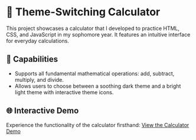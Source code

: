 <!DOCTYPE html>
<html>
<head>
</head>
<body>
  <h1>🧮 Theme-Switching Calculator</h1>
  <p>This project showcases a calculator that I developed to practice HTML, CSS, and JavaScript in my sophomore year. It features an intuitive interface for everyday calculations.</p>
  
  <h2>🔧 Capabilities</h2>
  <ul>
    <li>Supports all fundamental mathematical operations: add, subtract, multiply, and divide.</li>
    <li>Allows users to choose between a soothing dark theme and a bright light theme with interactive theme icons.</li>
  </ul>
  
  <h2>🌐 Interactive Demo</h2>
  <p>Experience the functionality of the calculator firsthand: <a href="">View the Calculator Demo</a></p>
</body>


</html>
